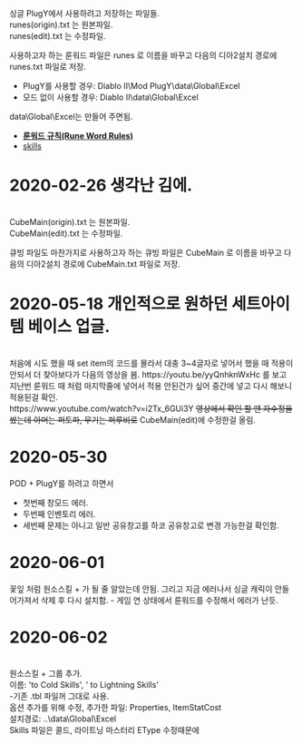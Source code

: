 싱글 PlugY에서 사용하려고 저장하는 파일들.<br>
runes(origin).txt 는 원본파일.<br>
runes(edit).txt 는 수정파일.<br>

사용하고자 하는 룬워드 파일은 runes 로 이름을 바꾸고 다음의 디아2설치 경로에 runes.txt 파일로 저장.
<ul>
<li>PlugY를 사용할 경우: Diablo II\Mod PlugY\data\Global\Excel</li>
<li>모드 없이 사용할 경우: Diablo II\data\Global\Excel</li>
</ul>

data\Global\Excel는 만들어 주면됨.

<ul>
  <li><a href="http://classic.battle.net/diablo2exp/items/runewords.shtml"><strong>룬워드 규칙(Rune Word Rules)</strong></a></li>
  <li><a href="https://github.com/fabd/diablo2/blob/master/code/d2_113_data/Skills.txt">skills</a></li>
</ul>

<h1>2020-02-26 생각난 김에.</h1><br>
CubeMain(origin).txt 는 원본파일.<br>
CubeMain(edit).txt 는 수정파일.<br>

큐빙 파일도 마찬가지로
사용하고자 하는 큐빙 파일은 CubeMain 로 이름을 바꾸고 다음의 디아2설치 경로에 CubeMain.txt 파일로 저장.


<h1>2020-05-18 개인적으로 원하던 세트아이템 베이스 업글.</h1><br>
처음에 시도 했을 때 set item의 코드를 몰라서 대충 3~4글자로 넣어서 했을 때 적용이 안되서 더 찾아보다가 다음의 영상을 봄.
https://youtu.be/yyQnhknWxHc 를 보고 지난번 룬워드 때 처럼 마지막줄에 넣어서 적용 안된건가 싶어 중간에 넣고 다시 해보니 적용된걸 확인.<br>
https://www.youtube.com/watch?v=i2Tx_6GUi3Y <s>영상에서 확인 할 땐 자수정을 썼는데 아머는 퍼토파, 무기는 퍼루비로</s> CubeMain(edit)에 수정한걸 올림.

<h1>2020-05-30</h1>
POD + PlugY를 하려고 하면서 
<ul>
  <li>첫번째 창모드 에러.</li>
  <li>두번째 인벤토리 에러.</li>
  <li>세번째 문제는 아니고 일반 공유창고를 하코 공유창고로 변경 가능한걸 확인함.</li>
 </ul>

<h1>2020-06-01</h1>
꽃잎 처럼 원소스킬 + 가 될 줄 알았는데 안됨.
그리고 지금 에러나서 싱글 캐릭이 안들어가져서 삭제 후 다시 설치함. - 게임 연 상태에서 룬워드를 수정해서 에러가 난듯.

<h1>2020-06-02</h1><br>
원소스킬 + 그룹 추가.<br>
이름: 'to Cold Skills', ' to Lightning Skills'<br>
-기존 .tbl 파일꺼 그대로 사용.<br>
옵션 추가를 위해 수정, 추가한 파일: Properties, ItemStatCost<br>
설치경로: ..\data\Global\Excel<br>
Skills 파일은 콜드, 라이트닝 마스터리 EType 수정때문에
